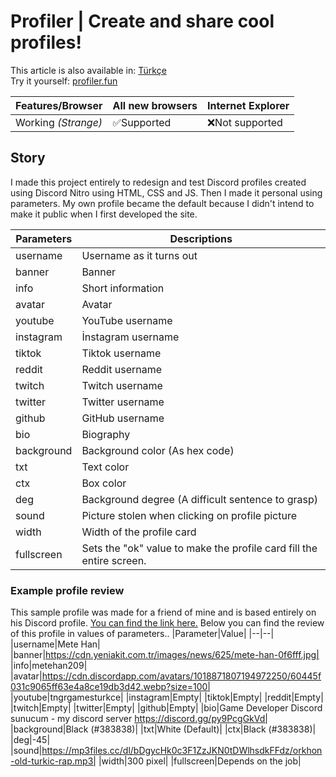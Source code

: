 # Profiler | Create and share cool profiles!
This article is also available in: [Türkçe](README.md)  
Try it yourself: [profiler.fun](https://yaso09.github.io/profiler.fun)

|Features/Browser|All new browsers|Internet Explorer|
|--|--|--|
|Working *(Strange)*|✅Supported|❌Not supported|

## Story

I made this project entirely to redesign and test Discord profiles created using Discord Nitro using HTML, CSS and JS. Then I made it personal using parameters. My own profile became the default because I didn't intend to make it public when I first developed the site.

|Parameters|Descriptions|
|--|--|
|username|Username as it turns out|
|banner|Banner|
|info|Short information|
|avatar|Avatar|
|youtube|YouTube username|
|instagram|İnstagram username|
|tiktok|Tiktok username|
|reddit|Reddit username|
|twitch|Twitch username|
|twitter|Twitter username|
|github|GitHub username|
|bio|Biography|
|background|Background color (As hex code)|
|txt|Text color|
|ctx|Box color|
|deg|Background degree (A difficult sentence to grasp)|
|sound|Picture stolen when clicking on profile picture|
|width|Width of the profile card|
|fullscreen|Sets the "ok" value to make the profile card fill the entire screen.|

### Example profile review
This sample profile was made for a friend of mine and is based entirely on his Discord profile. [You can find the link here.](https://yaso09.github.io/profiler.fun/?username=Mete%20Han&avatar=https://cdn.discordapp.com/avatars/1018871807194972250/60445f031c9065ff63e4a8ce19db3d42.webp?size=100&banner=https://cdn.yeniakit.com.tr/images/news/625/mete-han-0f6fff.jpg&sound=https://mp3files.cc/dl/bDgycHk0c3F1ZzJKN0tDWlhsdkFFdz/orkhon-old-turkic-rap.mp3&info=metehan209&background=383838&deg=-45&bio=Game%20Developer%20Discord%20sunucum%20%7C%20my%20discord%20server%20%3Ca%20href=%22https://discord.gg/py9PcgGkVd%22%3Ehttps://discord.gg/py9PcgGkVd%3C/a%3E&avatar=https://cdn.discordapp.com/avatars/1018871807194972250/60445f031c9065ff63e4a8ce19db3d42.webp?size=100&youtube=tngrgamesturkce&width=300&txt=ffffff&ctx=000000) Below you can find the review of this profile in values of parameters..
|Parameter|Value|
|--|--|
|username|Mete Han|
|banner|https://cdn.yeniakit.com.tr/images/news/625/mete-han-0f6fff.jpg|
|info|metehan209|
|avatar|https://cdn.discordapp.com/avatars/1018871807194972250/60445f031c9065ff63e4a8ce19db3d42.webp?size=100|
|youtube|tngrgamesturkce|
|instagram|Empty|
|tiktok|Empty|
|reddit|Empty|
|twitch|Empty|
|twitter|Empty|
|github|Empty|
|bio|Game Developer Discord sunucum - my discord server https://discord.gg/py9PcgGkVd|
|background|Black (#383838)|
|txt|White (Default)|
|ctx|Black (#383838)|
|deg|-45|
|sound|https://mp3files.cc/dl/bDgycHk0c3F1ZzJKN0tDWlhsdkFFdz/orkhon-old-turkic-rap.mp3|
|width|300 pixel|
|fullscreen|Depends on the job|
